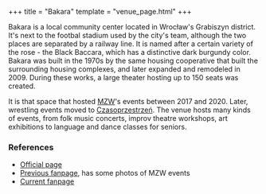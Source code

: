 +++
title = "Bakara"
template = "venue_page.html"
+++

Bakara is a local community center located in Wrocław's Grabiszyn district. It's next to the footbal stadium used by the city's team, although the two places are separated by a railway line.
It is named after a certain variety of the rose - the Black Baccara, which has a distinctive dark burgundy color.
Bakara was built in the 1970s by the same housing cooperative that built the surrounding housing complexes, and later expanded and remodeled in 2009. During these works, a large theater hosting up to 150 seats was created.

It is that space that hosted [MZW](@/o/mzw.md)'s events between 2017 and 2020. Later, wrestling events moved to [Czasoprzestrzeń](@/v/czasoprzestrzen.md).
The venue hosts many kinds of events, from folk music concerts, improv theatre workshops, art exhibitions to language and dance classes for seniors.

### References

* [Official page](https://bakara.pl/)
* [Previous fanpage](https://www.facebook.com/dkbakarajbrodzinski/), has some photos of MZW events
* [Current fanpage](https://www.facebook.com/ckiebakara)
